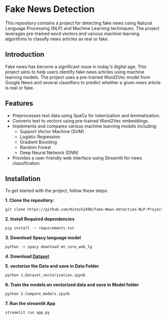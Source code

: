 # Fake News Detection

This repository contains a project for detecting fake news using Natural Language Processing (NLP) and Machine Learning techniques. The project leverages pre-trained word vectors and various machine learning algorithms to classify news articles as real or fake.

## Introduction

Fake news has become a significant issue in today's digital age. This project aims to help users identify fake news articles using machine learning models. The project uses a pre-trained Word2Vec model from Google News and several classifiers to predict whether a given news article is real or fake.

## Features

- Preprocesses text data using SpaCy for tokenization and lemmatization.
- Converts text to vectors using pre-trained Word2Vec embeddings.
- Implements and compares various machine learning models including:
  - Support Vector Machine (SVM)
  - Logistic Regression
  - Gradient Boosting
  - Random Forest
  - Deep Neural Network (DNN)
- Provides a user-friendly web interface using Streamlit for news classification.

## Installation

To get started with the project, follow these steps:

**1. Clone the repository:**
```bash
git clone https://github.com/Hitesh2498/Fake-News-Detection-NLP-Project.git
```
**2. Install Required dependencies**
```bash
pip install -r requirements.txt
``` 
**3. Download Spacy language model**
```bash
python -m spacy download en_core_web_lg
```
**4. Download [Dataset](https://www.kaggle.com/datasets/saurabhshahane/fake-news-classification)**

**5. vectorize the Data and save in Data Folder**
```bash
python 1.Dataset_vectorization.ipynb
```
**6. Train the models on vectorized data and save in Model folder**
```bash
python 2.Compare_models.ipynb
```
**7. Run the streamlit App**
```bash
streamlit run app.py
```
